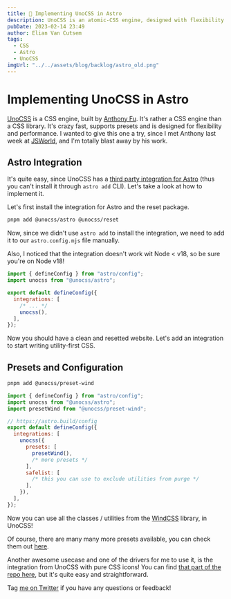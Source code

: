 ```yaml
---
title: 💄 Implementing UnoCSS in Astro
description: UnoCSS is an atomic-CSS engine, designed with flexibility and performance in mind, I wanted to give it a try. Let's take a look at implementing it in Astro and see how it works.
pubDate: 2023-02-14 23:49
author: Elian Van Cutsem
tags:
  - CSS
  - Astro
  - UnoCSS
imgUrl: "../../assets/blog/backlog/astro_old.png"
---
```


# Implementing UnoCSS in Astro

[UnoCSS](https://github.com/unocss/unocss) is a CSS engine, built by [Anthony Fu](https://antfu.me). It's rather a CSS engine than a CSS library. It's crazy fast, supports presets and is designed for flexibility and performance. I wanted to give this one a try, since I met Anthony last week at [JSWorld](https://www.jsworldconference.com), and I'm totally blast away by his work.

## Astro Integration

It's quite easy, since UnoCSS has a [third party integration for Astro](https://github.com/unocss/unocss/tree/main/packages/astro) (thus you can't install it through `astro add` CLI). Let's take a look at how to implement it.

Let's first install the integration for Astro and the reset package.

```bash
pnpm add @unocss/astro @unocss/reset
```

Now, since we didn't use `astro add` to install the integration, we need to add it to our `astro.config.mjs` file manually.

Also, I noticed that the integration doesn't work wit Node < v18, so be sure you're on Node v18!

```js
import { defineConfig } from "astro/config";
import unocss from "@unocss/astro";

export default defineConfig({
  integrations: [
    /* ... */
    unocss(),
  ],
});
```

Now you should have a clean and resetted website. Let's add an integration to start writing utility-first CSS.

## Presets and Configuration

```bash
pnpm add @unocss/preset-wind
```

```js
import { defineConfig } from "astro/config";
import unocss from "@unocss/astro";
import presetWind from "@unocss/preset-wind";

// https://astro.build/config
export default defineConfig({
  integrations: [
    unocss({
      presets: [
        presetWind(),
        /* more presets */
      ],
      safelist: [
        /* this you can use to exclude utilities from purge */
      ],
    }),
  ],
});
```

Now you can use all the classes / utilities from the [WindCSS](https://windicss.org) library, in UnoCSS!

Of course, there are many many more presets available, you can check them out [here](https://github.com/unocss/unocss#presets).

Another awesome usecase and one of the drivers for me to use it, is the integration from UnoCSS with pure CSS icons! You can find [that part of the repo here](https://github.com/unocss/unocss/tree/main/packages/preset-icons/), but it's quite easy and straightforward.

Tag [me on Twitter](https://www.twitter.com/eliancodes) if you have any questions or feedback!
